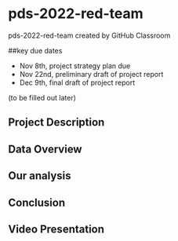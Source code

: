# pds-2022-red-team
pds-2022-red-team created by GitHub Classroom

##key due dates
* Nov 8th, project strategy plan due
* Nov 22nd, preliminary draft of project report
* Dec 9th, final draft of project report



(to be filled out later)
## Project Description
## Data Overview
## Our analysis
## Conclusion
## Video Presentation
